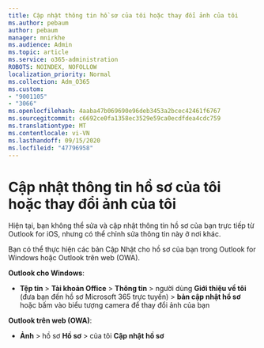 ```yaml
---
title: Cập nhật thông tin hồ sơ của tôi hoặc thay đổi ảnh của tôi
ms.author: pebaum
author: pebaum
manager: mnirkhe
ms.audience: Admin
ms.topic: article
ms.service: o365-administration
ROBOTS: NOINDEX, NOFOLLOW
localization_priority: Normal
ms.collection: Adm_O365
ms.custom:
- "9001105"
- "3066"
ms.openlocfilehash: 4aaba47b069690e96deb3453a2bcec42461f6767
ms.sourcegitcommit: c6692ce0fa1358ec3529e59ca0ecdfdea4cdc759
ms.translationtype: MT
ms.contentlocale: vi-VN
ms.lasthandoff: 09/15/2020
ms.locfileid: "47796958"
---
```

# <a name="update-my-profile-information-or-change-my-picture"></a>Cập nhật thông tin hồ sơ của tôi hoặc thay đổi ảnh của tôi

Hiện tại, bạn không thể sửa và cập nhật thông tin hồ sơ của bạn trực tiếp từ Outlook for iOS, nhưng có thể chỉnh sửa thông tin này ở nơi khác. 

Bạn có thể thực hiện các bản Cập Nhật cho hồ sơ của bạn trong Outlook for Windows hoặc Outlook trên web (OWA). 

**Outlook cho Windows**: 

- **Tệp tin**  >  **Tài khoản Office**  >  **Thông tin**  >  người dùng **Giới thiệu về tôi** (đưa bạn đến hồ sơ Microsoft 365 trực tuyến) > **bản cập nhật hồ sơ** hoặc bấm vào biểu tượng camera để thay đổi ảnh của bạn  
  
**Outlook trên web (OWA)**: 

- **Ảnh**  >  hồ sơ **Hồ sơ**  >  của tôi **Cập nhật hồ sơ**
